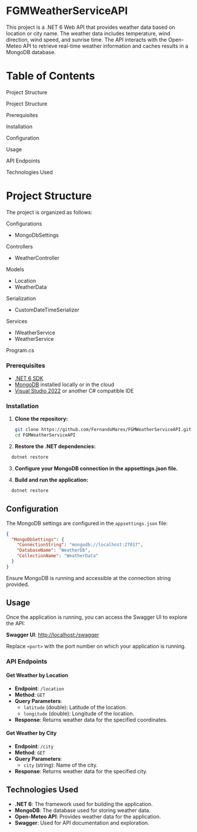 # FGMWeatherServiceAPI
This project is a .NET 6 Web API that provides weather data based on location or city name. The weather data includes temperature, wind direction, wind speed, and sunrise time. The API interacts with the Open-Meteo API to retrieve real-time weather information and caches results in a MongoDB database.

# Table of Contents
Project Structure

Project Structure

Prerequisites

Installation

Configuration

Usage

API Endpoints

Technologies Used


# Project Structure
The project is organized as follows:

Configurations

 - MongoDbSettings
   
Controllers

 - WeatherController

Models

 - Location
 - WeatherData

Serialization
 - CustomDateTimeSerializer

Services
 - IWeatherService
 - WeatherService

Program.cs

### Prerequisites

- [.NET 6 SDK](https://dotnet.microsoft.com/download/dotnet/6.0)
- [MongoDB](https://www.mongodb.com/try/download/community) installed locally or in the cloud
- [Visual Studio 2022](https://visualstudio.microsoft.com/vs/) or another C# compatible IDE

### Installation

1. **Clone the repository:**

   ```bash
   git clone https://github.com/FernandoMares/FGMWeatherServiceAPI.git
   cd FGMWeatherServiceAPI

2. **Restore the .NET dependencies:**
   
  ```bash
    dotnet restore
  ```

3. **Configure your MongoDB connection in the appsettings.json file.**

4. **Build and run the application:**
  ```bash
    dotnet restore
  ```

## Configuration

The MongoDB settings are configured in the `appsettings.json` file:

```json
{
  "MongoDbSettings": {
    "ConnectionString": "mongodb://localhost:27017",
    "DatabaseName": "WeatherDb",
    "CollectionName": "WeatherData"
  }
}
```
Ensure MongoDB is running and accessible at the connection string provided.

## Usage

Once the application is running, you can access the Swagger UI to explore the API:

**Swagger UI**: [http://localhost:<port>/swagger](http://localhost:<port>/swagger)

Replace `<port>` with the port number on which your application is running.

### API Endpoints

#### Get Weather by Location

- **Endpoint**: `/location`
- **Method**: `GET`
- **Query Parameters**:
  - `latitude` (double): Latitude of the location.
  - `longitude` (double): Longitude of the location.
- **Response**: Returns weather data for the specified coordinates.

#### Get Weather by City

- **Endpoint**: `/city`
- **Method**: `GET`
- **Query Parameters**:
  - `city` (string): Name of the city.
- **Response**: Returns weather data for the specified city.

## Technologies Used

- **.NET 6**: The framework used for building the application.
- **MongoDB**: The database used for storing weather data.
- **Open-Meteo API**: Provides weather data for the application.
- **Swagger**: Used for API documentation and exploration.
